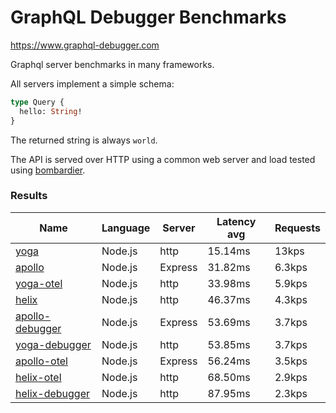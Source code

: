 <!-- README.md is generated from README.ecr, do not edit -->

# GraphQL Debugger Benchmarks

https://www.graphql-debugger.com

Graphql server benchmarks in many frameworks.

All servers implement a simple schema:

```graphql
type Query {
  hello: String!
}
```

The returned string is always `world`.

The API is served over HTTP using a common web server and load tested using [bombardier](https://github.com/codesenberg/bombardier).

### Results

| Name                          | Language      | Server          | Latency avg      | Requests      |
| ----------------------------  | ------------- | --------------- | ---------------- | ------------- |
| [yoga](https://github.com/dotansimha/graphql-yoga) | Node.js | http | 15.14ms | 13kps |
| [apollo](https://github.com/apollographql/apollo-server) | Node.js | Express | 31.82ms | 6.3kps |
| [yoga-otel](https://github.com/open-telemetry/opentelemetry-js/) | Node.js | http | 33.98ms | 5.9kps |
| [helix](https://github.com/contra/graphql-helix) | Node.js | http | 46.37ms | 4.3kps |
| [apollo-debugger](https://graphql-debugger.com/docs/plugins/apollo) | Node.js | Express | 53.69ms | 3.7kps |
| [yoga-debugger](https://graphql-debugger.com/docs/plugins/yoga) | Node.js | http | 53.85ms | 3.7kps |
| [apollo-otel](https://github.com/open-telemetry/opentelemetry-js/) | Node.js | Express | 56.24ms | 3.5kps |
| [helix-otel](https://github.com/open-telemetry/opentelemetry-js/) | Node.js | http | 68.50ms | 2.9kps |
| [helix-debugger](https://github.com/rocket-connect/graphql-debugger) | Node.js | http | 87.95ms | 2.3kps |
